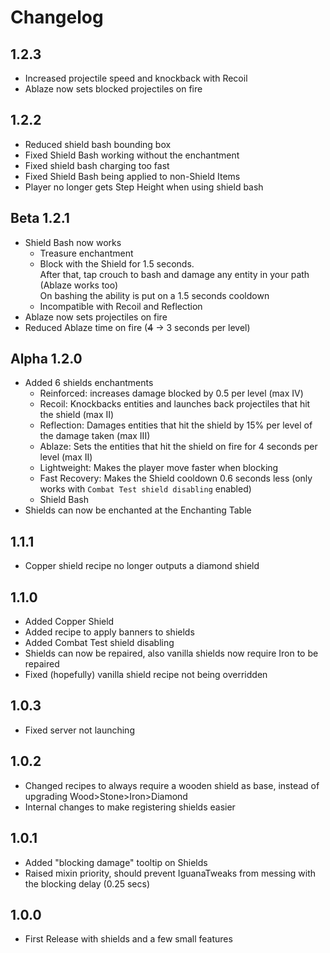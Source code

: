 # Changelog

## 1.2.3
* Increased projectile speed and knockback with Recoil
* Ablaze now sets blocked projectiles on fire

## 1.2.2
* Reduced shield bash bounding box
* Fixed Shield Bash working without the enchantment
* Fixed shield bash charging too fast
* Fixed Shield Bash being applied to non-Shield Items
* Player no longer gets Step Height when using shield bash

## Beta 1.2.1
* Shield Bash now works
  * Treasure enchantment
  * Block with the Shield for 1.5 seconds.  
    After that, tap crouch to bash and damage any entity in your path (Ablaze works too)  
    On bashing the ability is put on a 1.5 seconds cooldown
  * Incompatible with Recoil and Reflection
* Ablaze now sets projectiles on fire
* Reduced Ablaze time on fire (~~4~~ -> 3 seconds per level)

## Alpha 1.2.0
* Added 6 shields enchantments
  * Reinforced: increases damage blocked by 0.5 per level (max IV)
  * Recoil: Knockbacks entities and launches back projectiles that hit the shield (max II)
  * Reflection: Damages entities that hit the shield by 15% per level of the damage taken (max III)
  * Ablaze: Sets the entities that hit the shield on fire for 4 seconds per level (max II)
  * Lightweight: Makes the player move faster when blocking
  * Fast Recovery: Makes the Shield cooldown 0.6 seconds less (only works with `Combat Test shield disabling` enabled)
  * Shield Bash
* Shields can now be enchanted at the Enchanting Table

## 1.1.1
* Copper shield recipe no longer outputs a diamond shield

## 1.1.0
* Added Copper Shield
* Added recipe to apply banners to shields
* Added Combat Test shield disabling
* Shields can now be repaired, also vanilla shields now require Iron to be repaired
* Fixed (hopefully) vanilla shield recipe not being overridden

## 1.0.3
* Fixed server not launching

## 1.0.2
* Changed recipes to always require a wooden shield as base, instead of upgrading Wood>Stone>Iron>Diamond
* Internal changes to make registering shields easier

## 1.0.1
* Added "blocking damage" tooltip on Shields
* Raised mixin priority, should prevent IguanaTweaks from messing with the blocking delay (0.25 secs)

## 1.0.0
* First Release with shields and a few small features